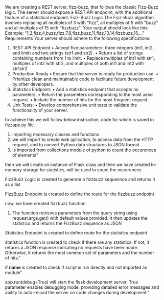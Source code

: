 We are creating a REST server, fizz-buzz, that follows the classic Fizz-Buzz logic. The server should expose a REST API endpoint, with the additional feature of a statistical endpoint.
Fizz-Buzz Logic
The Fizz-Buzz algorithm involves replacing all multiples of 3 with "fizz", all multiples of 5 with "buzz" and all multiples of 15 with "fizzbuzz". Your output should look like this:
Example: “1,2,fizz,4,buzz,fizz,7,8,fizz,buzz,11,fizz,13,14,fizzbuzz,16,..."
Requirements
Your server should adhere to the following specifications:
1. REST API Endpoint
•	Accept five parameters: three integers (int1, int2, and limit) and two strings (str1 and str2).
•	Return a list of strings containing numbers from 1 to limit.
•	Replace multiples of int1 with str1, multiples of int2 with str2, and multiples of both int1 and int2 with str1str2
2. Production Ready
•	Ensure that the server is ready for production use.
•	Prioritize clean and maintainable code to facilitate future development by other developers.
3. Statistics Endpoint:
•	Add a statistics endpoint that accepts no parameters.
•	Return the parameters corresponding to the most used request.
•	Include the number of hits for the most frequent request.
4. Unit Tests:
•	Develop comprehensive unit tests to validate the functionality of your server.

to achieve this we will follow below instruction, code for which is saved in fizzapp.py file.

1. importing necessary classes and functions
2. we will import <Flask> to create web aplication, <request> to access data from the HTTP request, and <jsonify> to convert Python data structures to JSON format
3. <Counter> is imported from collections module of python to count the occurences of elements" 

then we will create an instance of Flask class and then we have created In-memory storage for statistics, will be used to count the occurences 
  
FizzBuzz Logic is created to generate a fizzbuzz sequennce and returns it as a list

FizzBuzz Endpoint is created to define the route for the fizzbuzz endpoint

now, we have created fizzbuzz function 

1. The function retrieves parameters from the query string using request.args.get() with default values provided. It then updates the statistics and returns the FizzBuzz sequence as JSON
   
Statistics Endpoint is created to define route for the statistics endpoint

statistics function is created to check if there are any statistics. If not, it returns a JSON response indicating no requests have been made. Otherwise, it returns the most common set of parameters and the number of hits." 

if __name__  is created to check if script is run directly and not imported as module" 


app.run(debug=True) will start the flask development server. 
True parameter enables debugging mode, providing detailed error messages and ability to auto-reload the server on code changes during development." 
